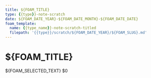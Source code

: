 ```yaml
---
title: ${FOAM_TITLE}
type: {{type}}-note-scratch
date: ${FOAM_DATE_YEAR}-${FOAM_DATE_MONTH}-${FOAM_DATE_DATE}
foam_template:
  name: {{type_name}}-note-scratch-titled
  filepath: '{{type}}/scratch/${FOAM_DATE_YEAR}/${FOAM_SLUG}.md'
---
```

# ${FOAM_TITLE}
${FOAM_SELECTED_TEXT}
$0